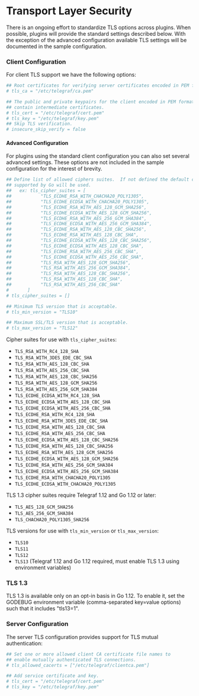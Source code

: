 # Transport Layer Security

There is an ongoing effort to standardize TLS options across plugins.  When
possible, plugins will provide the standard settings described below.  With the
exception of the advanced configuration available TLS settings will be
documented in the sample configuration.

### Client Configuration

For client TLS support we have the following options:
```toml
## Root certificates for verifying server certificates encoded in PEM format.
# tls_ca = "/etc/telegraf/ca.pem"

## The public and private keypairs for the client encoded in PEM format.  May
## contain intermediate certificates.
# tls_cert = "/etc/telegraf/cert.pem"
# tls_key = "/etc/telegraf/key.pem"
## Skip TLS verification.
# insecure_skip_verify = false
```

#### Advanced Configuration

For plugins using the standard client configuration you can also set several
advanced settings.  These options are not included in the sample configuration
for the interest of brevity.

```toml
## Define list of allowed ciphers suites.  If not defined the default ciphers
## supported by Go will be used.
##   ex: tls_cipher_suites = [
## 	         "TLS_ECDHE_RSA_WITH_CHACHA20_POLY1305",
## 	         "TLS_ECDHE_ECDSA_WITH_CHACHA20_POLY1305",
## 	         "TLS_ECDHE_RSA_WITH_AES_128_GCM_SHA256",
## 	         "TLS_ECDHE_ECDSA_WITH_AES_128_GCM_SHA256",
## 	         "TLS_ECDHE_RSA_WITH_AES_256_GCM_SHA384",
## 	         "TLS_ECDHE_ECDSA_WITH_AES_256_GCM_SHA384",
## 	         "TLS_ECDHE_RSA_WITH_AES_128_CBC_SHA256",
## 	         "TLS_ECDHE_RSA_WITH_AES_128_CBC_SHA",
## 	         "TLS_ECDHE_ECDSA_WITH_AES_128_CBC_SHA256",
## 	         "TLS_ECDHE_ECDSA_WITH_AES_128_CBC_SHA",
## 	         "TLS_ECDHE_RSA_WITH_AES_256_CBC_SHA",
## 	         "TLS_ECDHE_ECDSA_WITH_AES_256_CBC_SHA",
## 	         "TLS_RSA_WITH_AES_128_GCM_SHA256",
## 	         "TLS_RSA_WITH_AES_256_GCM_SHA384",
## 	         "TLS_RSA_WITH_AES_128_CBC_SHA256",
## 	         "TLS_RSA_WITH_AES_128_CBC_SHA",
## 	         "TLS_RSA_WITH_AES_256_CBC_SHA"
#       ]
# tls_cipher_suites = []

## Minimum TLS version that is acceptable.
# tls_min_version = "TLS10"

## Maximum SSL/TLS version that is acceptable.
# tls_max_version = "TLS12"
```

Cipher suites for use with `tls_cipher_suites`:
- `TLS_RSA_WITH_RC4_128_SHA`
- `TLS_RSA_WITH_3DES_EDE_CBC_SHA`
- `TLS_RSA_WITH_AES_128_CBC_SHA`
- `TLS_RSA_WITH_AES_256_CBC_SHA`
- `TLS_RSA_WITH_AES_128_CBC_SHA256`
- `TLS_RSA_WITH_AES_128_GCM_SHA256`
- `TLS_RSA_WITH_AES_256_GCM_SHA384`
- `TLS_ECDHE_ECDSA_WITH_RC4_128_SHA`
- `TLS_ECDHE_ECDSA_WITH_AES_128_CBC_SHA`
- `TLS_ECDHE_ECDSA_WITH_AES_256_CBC_SHA`
- `TLS_ECDHE_RSA_WITH_RC4_128_SHA`
- `TLS_ECDHE_RSA_WITH_3DES_EDE_CBC_SHA`
- `TLS_ECDHE_RSA_WITH_AES_128_CBC_SHA`
- `TLS_ECDHE_RSA_WITH_AES_256_CBC_SHA`
- `TLS_ECDHE_ECDSA_WITH_AES_128_CBC_SHA256`
- `TLS_ECDHE_RSA_WITH_AES_128_CBC_SHA256`
- `TLS_ECDHE_RSA_WITH_AES_128_GCM_SHA256`
- `TLS_ECDHE_ECDSA_WITH_AES_128_GCM_SHA256`
- `TLS_ECDHE_RSA_WITH_AES_256_GCM_SHA384`
- `TLS_ECDHE_ECDSA_WITH_AES_256_GCM_SHA384`
- `TLS_ECDHE_RSA_WITH_CHACHA20_POLY1305`
- `TLS_ECDHE_ECDSA_WITH_CHACHA20_POLY1305`

TLS 1.3 cipher suites require Telegraf 1.12 and Go 1.12 or later:
- `TLS_AES_128_GCM_SHA256`
- `TLS_AES_256_GCM_SHA384`
- `TLS_CHACHA20_POLY1305_SHA256`

TLS versions for use with `tls_min_version` or `tls_max_version`:
- `TLS10`
- `TLS11`
- `TLS12`
- `TLS13` (Telegraf 1.12 and Go 1.12 required, must enable TLS 1.3 using environment variables)

### TLS 1.3

TLS 1.3 is available only on an opt-in basis in Go 1.12. To enable it, set the
GODEBUG environment variable (comma-separated key=value options) such that it
includes "tls13=1".

### Server Configuration

The server TLS configuration provides support for TLS mutual authentication:

```toml
## Set one or more allowed client CA certificate file names to
## enable mutually authenticated TLS connections.
# tls_allowed_cacerts = ["/etc/telegraf/clientca.pem"]

## Add service certificate and key.
# tls_cert = "/etc/telegraf/cert.pem"
# tls_key = "/etc/telegraf/key.pem"
```
